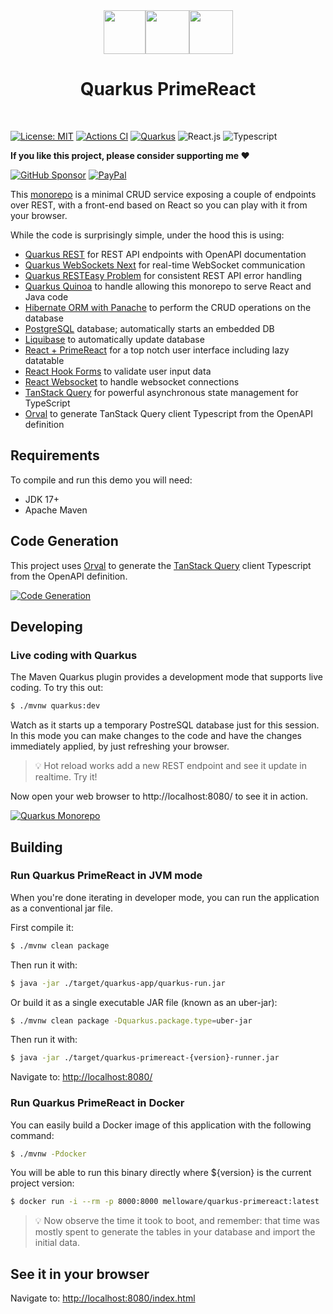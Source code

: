 <div align="center">
<img src="https://github.com/melloware/quarkus-primereact/blob/main/src/main/webui/public/static/images/quarkus.svg" width="67" height="70" ><img src="https://github.com/melloware/quarkus-primereact/blob/main/src/main/webui/public/static/images/plus-sign.svg" height="70" ><img src="https://github.com/melloware/quarkus-primereact/blob/main/src/main/webui/public/static/images/primereact-dark.svg" height="70" >

# Quarkus PrimeReact
</div>
<br>

[![License: MIT](https://img.shields.io/badge/License-MIT-yellow.svg?style=for-the-badge)](https://opensource.org/licenses/MIT)
[![Actions CI](https://img.shields.io/github/actions/workflow/status/melloware/quarkus-primereact/build.yml?branch=main&logo=GitHub&style=for-the-badge)](https://github.com/melloware/quarkus-primereact/actions/workflows/build.yml)
[![Quarkus](https://img.shields.io/badge/quarkus-power-blue?logo=quarkus&style=for-the-badge)](https://github.com/quarkusio/quarkus)
![React.js](https://img.shields.io/badge/react-%2320232a.svg?style=for-the-badge&logo=react&logoColor=%2361DAFB)
![Typescript](https://img.shields.io/badge/typescript-%23323330.svg?style=for-the-badge&logo=typescript&logoColor=%23F7DF1E) 

**If you like this project, please consider supporting me ❤️**

[![GitHub Sponsor](https://img.shields.io/badge/GitHub-FFDD00?style=for-the-badge&logo=github&logoColor=black)](https://github.com/sponsors/melloware)
[![PayPal](https://img.shields.io/badge/PayPal-00457C?style=for-the-badge&logo=paypal&logoColor=white)](https://www.paypal.me/mellowareinc)

This [monorepo](https://en.wikipedia.org/wiki/Monorepo) is a minimal CRUD service exposing a couple of endpoints over REST,
with a front-end based on React so you can play with it from your browser.

While the code is surprisingly simple, under the hood this is using:

- [Quarkus REST](https://quarkus.io/guides/rest) for REST API endpoints with OpenAPI documentation
- [Quarkus WebSockets Next](https://quarkus.io/guides/websockets-next-tutorial) for real-time WebSocket communication
- [Quarkus RESTEasy Problem](https://github.com/quarkiverse/quarkus-resteasy-problem) for consistent REST API error handling
- [Quarkus Quinoa](https://github.com/quarkiverse/quarkus-quinoa) to handle allowing this monorepo to serve React and Java code
- [Hibernate ORM with Panache](https://quarkus.io/guides/hibernate-orm-panache) to perform the CRUD operations on the database
- [PostgreSQL](https://www.postgresql.org/) database; automatically starts an embedded DB
- [Liquibase](https://www.liquibase.com/) to automatically update database
- [React + PrimeReact](https://primereact.org/) for a top notch user interface including lazy datatable
- [React Hook Forms](https://react-hook-form.com/) to validate user input data
- [React Websocket](https://github.com/robtaussig/react-use-websocket) to handle websocket connections
- [TanStack Query](https://tanstack.com/query/latest) for powerful asynchronous state management for TypeScript
- [Orval](https://orval.dev/) to generate TanStack Query client Typescript from the OpenAPI definition

## Requirements

To compile and run this demo you will need:

- JDK 17+
- Apache Maven

## Code Generation

This project uses [Orval](https://orval.dev/) to generate the [TanStack Query](https://tanstack.com/query/latest) client Typescript from the OpenAPI definition.

[![Code Generation](https://github.com/melloware/quarkus-primereact/blob/main/src/test/resources/dev-flow.png)](https://github.com/melloware/quarkus-primereact)


## Developing

### Live coding with Quarkus

The Maven Quarkus plugin provides a development mode that supports
live coding. To try this out:

```bash
$ ./mvnw quarkus:dev
```

Watch as it starts up a temporary PostreSQL database just for this session. In this mode you can make changes to the code and have the changes immediately applied, by just refreshing your browser.

> :bulb:
Hot reload works add a new REST endpoint and see it update in realtime. Try it!

Now open your web browser to http://localhost:8080/ to see it in action.

[![Quarkus Monorepo](https://github.com/melloware/quarkus-primereact/blob/main/src/test/resources/quarkus-primereact-screen.png)](https://github.com/melloware/quarkus-primereact)

## Building

### Run Quarkus PrimeReact in JVM mode

When you're done iterating in developer mode, you can run the application as a
conventional jar file.

First compile it:

```bash
$ ./mvnw clean package
```

Then run it with:

```bash
$ java -jar ./target/quarkus-app/quarkus-run.jar
```

Or build it as a single executable JAR file (known as an uber-jar):

```bash
$ ./mvnw clean package -Dquarkus.package.type=uber-jar
```

Then run it with:

```bash
$ java -jar ./target/quarkus-primereact-{version}-runner.jar
```

Navigate to:
<http://localhost:8080/>


### Run Quarkus PrimeReact in Docker

You can easily build a Docker image of this application with the following command:

```bash
$ ./mvnw -Pdocker
```

You will be able to run this binary directly where ${version} is the current project version:

```bash
$ docker run -i --rm -p 8000:8000 melloware/quarkus-primereact:latest
```

> :bulb:
Now observe the time it took to boot, and remember: that time was mostly spent to generate the tables in your database and import the initial data.

## See it in your browser

Navigate to: <http://localhost:8080/index.html>

